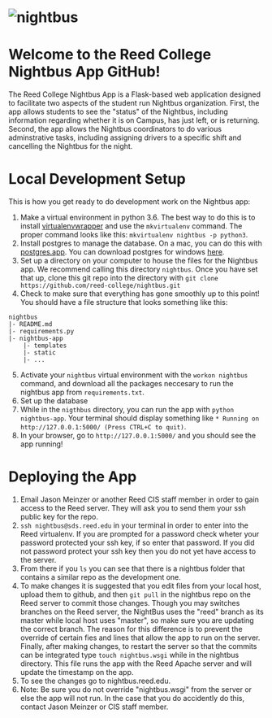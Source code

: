 # ![nightbus](http://68.media.tumblr.com/33216ea5cde4feca05bbc3f2553e827d/tumblr_nx1ppi6ZZo1s4p4gno1_500.gif)

# Welcome to the Reed College Nightbus App GitHub!

The Reed College Nightbus App is a Flask-based web application designed to facilitate two aspects of the student run Nightbus organization. First, the app allows students to see the "status" of the Nightbus, including information regarding whether it is on Campus, has just left, or is returning. Second, the app allows the Nightbus coordinators to do various adminstrative tasks, including assigning drivers to a specific shift and cancelling the Nightbus for the night. 

# Local Development Setup

This is how you get ready to do development work on the Nightbus app:

1. Make a virtual environment in python 3.6. The best way to do this is to install [virtualenvwrapper](https://virtualenvwrapper.readthedocs.io/en/latest/ 'virtualenvwrapper') and use the `mkvirtualenv` command. The proper command looks like this: `mkvirtualenv nightbus -p python3`. 
2. Install postgres to manage the database. On a mac, you can do this with [postgres.app](https://postgresapp.com/ 'postgres.app'). You can download postgres for windows [here](https://www.postgresql.org/download/windows/ 'postgres for windows').
3. Set up a directory on your computer to house the files for the Nightbus app. We recommend calling this directory `nightbus`. Once you have set that up, clone this git repo into the directory with `git clone https://github.com/reed-college/nightbus.git`
4. Check to make sure that everything has gone smoothly up to this point! You should have a file structure that looks something like this:

```
nightbus
|- README.md
|- requirements.py
|- nightbus-app
    |- templates
    |- static
    |- ...
```

5. Activate your `nightbus` virtual environment with the `workon nightbus` command, and download all the packages neccesary to run the nightbus app from `requirements.txt`. 
6. Set up the database
7. While in the `nigthbus` directory, you can run the app with `python nightbus-app`. Your terminal should display something like `* Running on http://127.0.0.1:5000/ (Press CTRL+C to quit)`.
8. In your browser, go to `http://127.0.0.1:5000/` and you should see the app running!

# Deploying the App

1. Email Jason Meinzer or another Reed CIS staff member in order to gain access to the Reed server. They will ask you to send them your ssh public key for the repo.
2. `ssh nightbus@sds.reed.edu` in your terminal in order to enter into the Reed virtualenv. If you are prompted for a password check wheter your password protected your ssh key, if so enter that password. If you did not password protect your ssh key then you do not yet have access to the server.
3. From there if you `ls` you can see that there is a nightbus folder that contains a similar repo as the development one. 
4. To make changes it is suggested that you edit files from your local host, upload them to github, and then `git pull` in the nightbus repo on the Reed server to commit those changes. Though you may switches branches on the Reed server, the NightBus uses the "reed" branch as its master while local host uses "master", so make sure you are updating the correct branch. The reason for this difference is to prevent the override of certain fies and lines that allow the app to run on the server. Finally, after making changes, to restart the server so that the commits can be integrated type `touch nightbus.wsgi` while in the nightbus directory. This file runs the app with the Reed Apache server and will update the timestamp on the app.
5. To see the changes go to nightbus.reed.edu.
6. Note: Be sure you do not override "nightbus.wsgi" from the server or else the app will not run. In the case that you do accidently do this, contact Jason Meinzer or CIS staff member.
